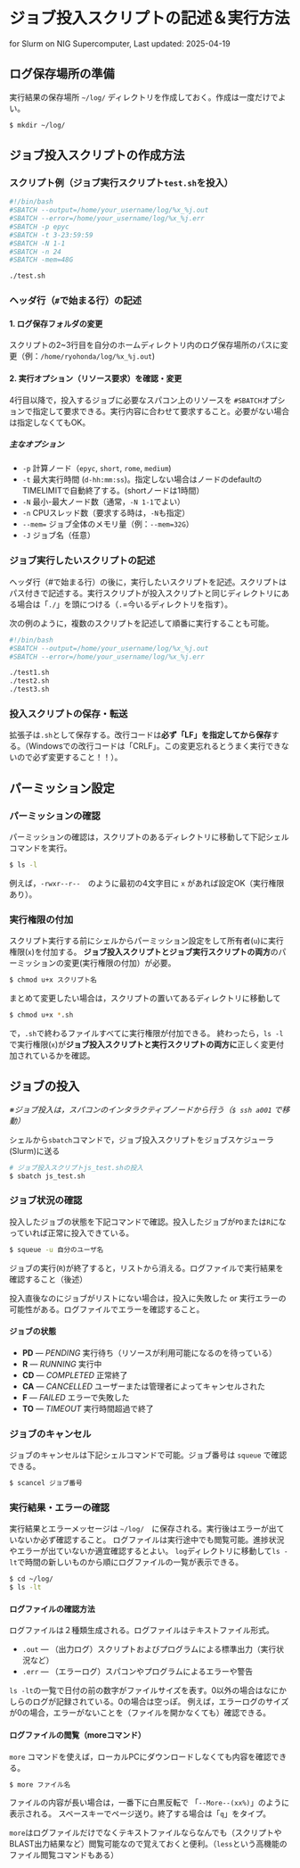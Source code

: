 # ジョブ投入スクリプトの記述＆実行方法 
for Slurm on NIG Supercomputer, Last updated: 2025-04-19

## ログ保存場所の準備
実行結果の保存場所 `~/log/` ディレクトリを作成しておく。作成は一度だけでよい。
```bash
$ mkdir ~/log/
```

## ジョブ投入スクリプトの作成方法
### スクリプト例（ジョブ実行スクリプト`test.sh`を投入）
```bash
#!/bin/bash
#SBATCH --output=/home/your_username/log/%x_%j.out
#SBATCH --error=/home/your_username/log/%x_%j.err
#SBATCH -p epyc
#SBATCH -t 3-23:59:59
#SBATCH -N 1-1 
#SBATCH -n 24
#SBATCH -mem=48G

./test.sh
```

### ヘッダ行（`#`で始まる行）の記述
#### 1. ログ保存フォルダの変更
スクリプトの2~3行目を自分のホームディレクトリ内のログ保存場所のパスに変更（例：`/home/ryohonda/log/%x_%j.out`)
#### 2. 実行オプション（リソース要求）を確認・変更
4行目以降で，投入するジョブに必要なスパコン上のリソースを `#SBATCH`オプションで指定して要求できる。実行内容に合わせて要求すること。必要がない場合は指定しなくてもOK。
##### 主なオプション
- `-p` 計算ノード（`epyc`, `short`, `rome`, `medium`)
- `-t` 最大実行時間 (`d-hh:mm:ss`)。指定しない場合はノードのdefaultのTIMELIMITで自動終了する。(shortノードは1時間）
- `-N` 最小-最大ノード数（通常，`-N 1-1`でよい）
- `-n` CPUスレッド数（要求する時は，`-N`も指定）
- `--mem=` ジョブ全体のメモリ量（例：`--mem=32G`）
- `-J` ジョブ名（任意）

### ジョブ実行したいスクリプトの記述
ヘッダ行（#で始まる行）の後に，実行したいスクリプトを記述。スクリプトはパス付きで記述する。実行スクリプトが投入スクリプトと同じディレクトリにある場合は「`./`」を頭につける（`.`=今いるディレクトリを指す）。

次の例のように，複数のスクリプトを記述して順番に実行することも可能。
```bash
#!/bin/bash
#SBATCH --output=/home/your_username/log/%x_%j.out
#SBATCH --error=/home/your_username/log/%x_%j.err

./test1.sh
./test2.sh
./test3.sh
```
### 投入スクリプトの保存・転送
拡張子は`.sh`として保存する。改行コードは**必ず「LF」を指定してから保存**する。（Windowsでの改行コードは「CRLF」。この変更忘れるとうまく実行できないので必ず変更すること！！）。

## パーミッション設定 
### パーミッションの確認
パーミッションの確認は，スクリプトのあるディレクトリに移動して下記シェルコマンドを実行。
```bash
$ ls -l
```
例えば，`-rwxr--r--`　のように最初の4文字目に `x` があれば設定OK（実行権限あり）。

### 実行権限の付加
スクリプト実行する前にシェルからパーミッション設定をして所有者(`u`)に実行権限(`x`)を付加する。
**ジョブ投入スクリプトとジョブ実行スクリプトの両方**のパーミッションの変更(実行権限の付加）が必要。
```bash
$ chmod u+x スクリプト名 
```
まとめて変更したい場合は，スクリプトの置いてあるディレクトリに移動して
```bash
$ chmod u+x *.sh
```
で，`.sh`で終わるファイルすべてに実行権限が付加できる。
終わったら，`ls -l`で実行権限(`x`)が**ジョブ投入スクリプトと実行スクリプトの両方に**正しく変更付加されているかを確認。

## ジョブの投入
*※ジョブ投入は，スパコンのインタラクティブノードから行う（`$ ssh a001` で移動）*

シェルから`sbatch`コマンドで，ジョブ投入スクリプトをジョブスケジューラ(Slurm)に送る
```bash
# ジョブ投入スクリプトjs_test.shの投入
$ sbatch js_test.sh
```
### ジョブ状況の確認 
投入したジョブの状態を下記コマンドで確認。投入したジョブが`PD`または`R`になっていれば正常に投入できている。
```bash
$ squeue -u 自分のユーザ名
```
ジョブの実行(`R`)が終了すると，リストから消える。ログファイルで実行結果を確認すること（後述）

投入直後なのにジョブがリストにない場合は，投入に失敗した or 実行エラーの可能性がある。ログファイルでエラーを確認すること。

#### ジョブの状態 ####
- **PD** — *PENDING*	実行待ち（リソースが利用可能になるのを待っている）
- **R** — *RUNNING*	実行中
- **CD** — *COMPLETED*	正常終了
- **CA** — *CANCELLED*	ユーザーまたは管理者によってキャンセルされた
- **F** — *FAILED*	エラーで失敗した
- **TO** — *TIMEOUT*	実行時間超過で終了

### ジョブのキャンセル
ジョブのキャンセルは下記シェルコマンドで可能。ジョブ番号は `squeue` で確認できる。
```bash
$ scancel ジョブ番号
```
### 実行結果・エラーの確認 
実行結果とエラーメッセージは `~/log/`　に保存される。実行後はエラーが出ていないか必ず確認すること。
ログファイルは実行途中でも閲覧可能。進捗状況やエラーが出ていないか適宜確認するとよい。
`log`ディレクトリに移動して`ls -lt`で時間の新しいものから順にログファイルの一覧が表示できる。
```bash
$ cd ~/log/
$ ls -lt
```
#### ログファイルの確認方法
ログファイルは２種類生成される。ログファイルはテキストファイル形式。
- `.out` — （出力ログ）スクリプトおよびプログラムによる標準出力（実行状況など）
- `.err` — （エラーログ）スパコンやプログラムによるエラーや警告

`ls -lt`の一覧で日付の前の数字がファイルサイズを表す。0以外の場合はなにかしらのログが記録されている。0の場合は空っぽ。
例えば，エラーログのサイズが0の場合，エラーがないことを（ファイルを開かなくても）確認できる。

#### ログファイルの閲覧（moreコマンド）
`more` コマンドを使えば，ローカルPCにダウンロードしなくても内容を確認できる。
```bash
$ more ファイル名
```
ファイルの内容が長い場合は，一番下に白黒反転で 「`--More--(xx%)`」のように表示される。
スペースキーでページ送り。終了する場合は「`q`」をタイプ。

`more`はログファイルだけでなくテキストファイルならなんでも（スクリプトやBLAST出力結果など）閲覧可能なので覚えておくと便利。（`less`という高機能のファイル閲覧コマンドもある）
